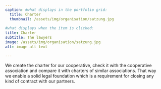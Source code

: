 ```yaml
---
caption: #what displays in the portfolio grid:
  title: Charter
  thumbnail: /assets/img/organisation/satzung.jpg
  
#what displays when the item is clicked:
title: Charter
subtitle: The lawyers
image: /assets/img/organisation/satzung.jpg
alt: image alt text

---
```

We create the charter for our cooperative, check it with the cooperative association and compare it with charters of similar associations. That way we enable a solid legal foundation which is a requirement for closing any kind of contract with our partners.